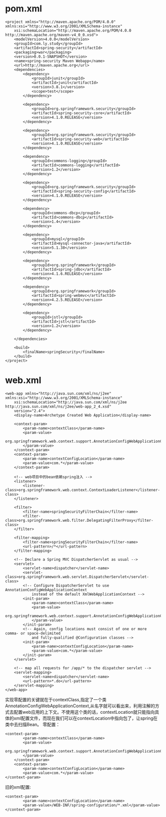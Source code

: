 # pom.xml
	<project xmlns="http://maven.apache.org/POM/4.0.0" xmlns:xsi="http://www.w3.org/2001/XMLSchema-instance"
		xsi:schemaLocation="http://maven.apache.org/POM/4.0.0 http://maven.apache.org/maven-v4_0_0.xsd">
		<modelVersion>4.0.0</modelVersion>
		<groupId>com.ly.study</groupId>
		<artifactId>spring-security</artifactId>
		<packaging>war</packaging>
		<version>0.0.1-SNAPSHOT</version>
		<name>spring-security Maven Webapp</name>
		<url>http://maven.apache.org</url>
		<dependencies>
			<dependency>
				<groupId>junit</groupId>
				<artifactId>junit</artifactId>
				<version>3.8.1</version>
				<scope>test</scope>
			</dependency>
	
			<dependency>
				<groupId>org.springframework.security</groupId>
				<artifactId>spring-security-core</artifactId>
				<version>4.1.0.RELEASE</version>
			</dependency>
	
			<dependency>
				<groupId>org.springframework.security</groupId>
				<artifactId>spring-security-web</artifactId>
				<version>4.1.0.RELEASE</version>
			</dependency>
	
			<dependency>
				<groupId>commons-logging</groupId>
				<artifactId>commons-logging</artifactId>
				<version>1.2</version>
			</dependency>
	
			<dependency>
				<groupId>org.springframework.security</groupId>
				<artifactId>spring-security-config</artifactId>
				<version>4.1.0.RELEASE</version>
			</dependency>
	
			<dependency>
				<groupId>commons-dbcp</groupId>
				<artifactId>commons-dbcp</artifactId>
				<version>1.4</version>
			</dependency>
	
			<dependency>
				<groupId>mysql</groupId>
				<artifactId>mysql-connector-java</artifactId>
				<version>5.1.38</version>
			</dependency>
	
			<dependency>
				<groupId>org.springframework</groupId>
				<artifactId>spring-jdbc</artifactId>
				<version>4.1.6.RELEASE</version>
			</dependency>
	
			<dependency>
				<groupId>org.springframework</groupId>
				<artifactId>spring-webmvc</artifactId>
				<version>4.2.5.RELEASE</version>
			</dependency>
	
			<dependency>
				<groupId>jstl</groupId>
				<artifactId>jstl</artifactId>
				<version>1.2</version>
			</dependency>
	
		</dependencies>
	
		<build>
			<finalName>springSecurity</finalName>
		</build>
	</project>

# web.xml
	<web-app xmlns="http://java.sun.com/xml/ns/j2ee" xmlns:xsi="http://www.w3.org/2001/XMLSchema-instance"
		xsi:schemaLocation="http://java.sun.com/xml/ns/j2ee http://java.sun.com/xml/ns/j2ee/web-app_2_4.xsd"
		version="2.4">
		<display-name>Archetype Created Web Application</display-name>
	
	    <context-param>
	        <param-name>contextClass</param-name>
	        <param-value>
	            org.springframework.web.context.support.AnnotationConfigWebApplicationContext
	        </param-value>
	    </context-param>
	    <context-param>
			<param-name>contextConfigLocation</param-name>
			<param-value>com.*</param-value>
	    </context-param>
		
		<!-- web项目中的bean依赖spring注入 -->
		<listener>
			<listener-class>org.springframework.web.context.ContextLoaderListener</listener-class>
		</listener>
		
		<filter>
			<filter-name>springSecurityFilterChain</filter-name>
			<filter-class>org.springframework.web.filter.DelegatingFilterProxy</filter-class>
		</filter>
	
		<filter-mapping>
			<filter-name>springSecurityFilterChain</filter-name>
			<url-pattern>/*</url-pattern>
		</filter-mapping>
		
		<!-- Declare a Spring MVC DispatcherServlet as usual -->
	    <servlet>
	        <servlet-name>dispatcher</servlet-name>
	        <servlet-class>org.springframework.web.servlet.DispatcherServlet</servlet-class>
	        <!-- Configure DispatcherServlet to use AnnotationConfigWebApplicationContext
	            instead of the default XmlWebApplicationContext -->
	        <init-param>
	            <param-name>contextClass</param-name>
	            <param-value>
	                org.springframework.web.context.support.AnnotationConfigWebApplicationContext
	            </param-value>
	        </init-param>
	        <!-- Again, config locations must consist of one or more comma- or space-delimited
	            and fully-qualified @Configuration classes -->
	        <init-param>
	            <param-name>contextConfigLocation</param-name>
	            <param-value>com.*</param-value>
	        </init-param>
	    </servlet>
	
	    <!-- map all requests for /app/* to the dispatcher servlet -->
	    <servlet-mapping>
	        <servlet-name>dispatcher</servlet-name>
	        <url-pattern>*.do</url-pattern>
	    </servlet-mapping>
	</web-app>

实现零配置的关键就在于contextClass,指定了一个类AnnotationConfigWebApplicationContext,从名字就可以看出来，利用注解的方式去配置web应用的上下文。不使用这个类的话，contextLocation就只能指向具体的xml配置文件，而现在我们可以在contextLocation中指向包了，让spring在类中去扫描Bean。
零配置：

	<context-param>
	        <param-name>contextClass</param-name>
	        <param-value>
	            org.springframework.web.context.support.AnnotationConfigWebApplicationContext
	        </param-value>
	    </context-param>
	    <context-param>
			<param-name>contextConfigLocation</param-name>
			<param-value>com.*</param-value>
	</context-param>

旧的xml配置:

	<context-param>  
    		<param-name>contextConfigLocation</param-name>  
    		<param-value>/WEB-INF/spring-configuration/*.xml</param-value>  
	</context-param>  
